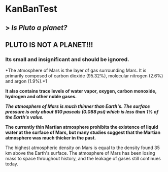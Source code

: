 # KanBanTest

## > ***Is Pluto a planet?***

## PLUTO IS NOT A PLANET!!!

### Its small and insignificant and should be ignored.

*The atmosphere of Mars is the layer of gas surrounding Mars. It is primarily composed of carbon dioxide (95.32%), molecular nitrogen (2.6%) and argon (1.9%).*1

**It also contains trace levels of water vapor, oxygen, carbon monoxide, hydrogen and other noble gases.**

***The atmosphere of Mars is much thinner than Earth's. The surface pressure is only about 610 pascals (0.088 psi) which is less than 1% of the Earth's value.***

**The currently thin Martian atmosphere prohibits the existence of liquid water at the surface of Mars, but many studies suggest that the Martian atmosphere was much thicker in the past.**

The highest atmospheric density on Mars is equal to the density found 35 km above the Earth's surface. The atmosphere of Mars has been losing mass to space throughout history, and the leakage of gases still continues today.

